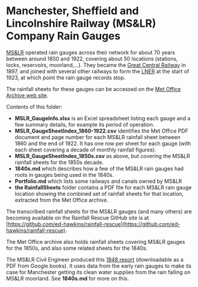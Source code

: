 # Manchester, Sheffield and Lincolnshire Railway (MS&LR) Company Rain Gauges

[MS&LR](https://en.wikipedia.org/wiki/Manchester,_Sheffield_and_Lincolnshire_Railway) operated rain gauges across their network for about 70 years between around 1850 and 1922, covering about 50 locations (stations, locks, reservoirs, moorland,...). They became the [Great Central Railway](https://en.wikipedia.org/wiki/Great_Central_Railway) in 1897, and joined with several other railways to form the [LNER](https://en.wikipedia.org/wiki/London_and_North_Eastern_Railway) at the start of 1923, at which point the rain gauge records stop.

The rainfall sheets for these gauges can be accessed on the [Met Office Archive web site](https://digital.nmla.metoffice.gov.uk/). 

Contents of this folder:

* **MSLR_GaugeInfo.xlsx** is an Excel spreadsheet listing each gauge and a few summary details, for example its period of operation.
* **MSLR_GaugeSheetIndex_1860-1922.csv** identifies the Met Office PDF document and page number for each MS&LR rainfall sheet between 1860 and the end of 1922. It has one row per sheet for each gauge (with each sheet covering a decade of monthly rainfall figures).
* **MSLR_GaugeSheetIndex_1850s.csv** as above, but covering the MS&LR rainfall sheets for the 1850s decade.
* **1840s.md** which describes how a few of the MS&LR rain gauges had roots in gauges being used in the 1840s.
* **Portfolio.md** which lists some railways and canals owned by MS&LR
* **the RainfallSheets** folder contains a PDF file for each MS&LR rain gauge location showing the combined set of rainfall sheets for that location, extracted from the Met Office archive.

The transcribed rainfall sheets for the MS&LR gauges (and many others) are becoming available on the Rainfall Rescue GitHub site is at [https://github.com/ed-hawkins/rainfall-rescue](https://github.com/ed-hawkins/rainfall-rescue).

The Met Office archive also holds rainfall sheets covering MS&LR gauges for the 1850s, and also some related sheets for the 1840s. 

The MS&LR Civil Engineer produced this [1848 report](https://books.google.co.uk/books?id=2RUHAAAAQAAJ) (downloadable as a PDF from Google books). It uses data from the early rain gauges to make its case for Manchester getting its clean water supplies from the rain falling on MS&LR moorland. See **1840s.md** for more on this.
